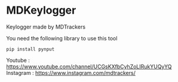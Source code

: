 # MDKeylogger
Keylogger made by MDTrackers

You need the following library to use this tool

``` batch
pip install pynput
```

Youtube : https://www.youtube.com/channel/UCGsKXfbCyhZoLIRukYUQyYQ
<br>
Instagram : https://www.instagram.com/mdtrackers/
